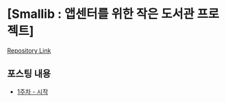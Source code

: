 # [Smallib : 앱센터를 위한 작은 도서관 프로젝트]
[Repository Link](https://github.com/inu-appcenter/appcenter-smallib)

## 포스팅 내용
* [1주차 - 시작](/server-tech-blog/juwon/project/smallib/post/week1.md)